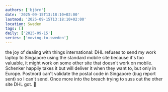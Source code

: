 ```yaml
---
authors: ['björn']
date: '2025-09-15T13:18:10+02:00'
lastmod: '2025-09-15T13:18:10+02:00'
location: Sweden
tags: []
daily: ['2025-09-15']
series: ['moving-to-sweden']
---
```

the joy of dealing with things international: DHL refuses to send my work laptop to Singapore using the standard mobile site because it's too valuable, it might work on some other site that doesn't work on mobile. Schenker happily takes it but will deliver it when they want to, but only in Europe. Postnord can't validate the postal code in Singapore (bug report sent) so I can't send. Once more into the breach trying to suss out the other site DHL got. 🤬
